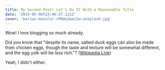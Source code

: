```yaml
---
title: My Second Post! Let's Do It With a Reasonable Title
date: '2015-05-06T23:46:37.121Z'
cover: 'marius-masalar-rPOmLGwai2w-unsplash.jpg'
---
```


Wow! I love blogging so much already.

Did you know that "despite its name, salted duck eggs can also be made from
chicken eggs, though the taste and texture will be somewhat different, and the
egg yolk will be less rich."?
([Wikipedia Link](https://en.wikipedia.org/wiki/Salted_duck_egg))

Yeah, I didn't either.
